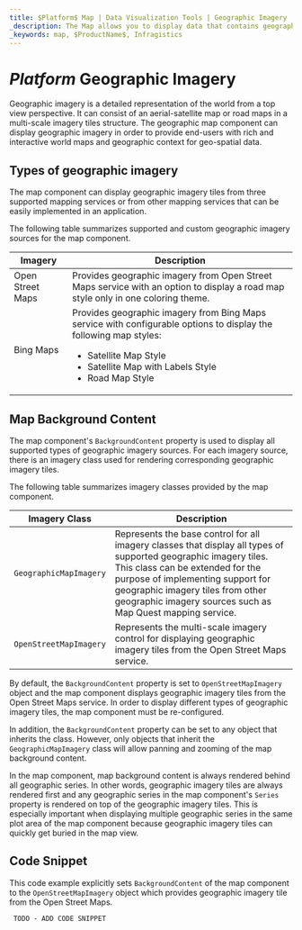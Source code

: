 ```yaml
---
title: $Platform$ Map | Data Visualization Tools | Geographic Imagery | Infragistics
_description: The Map allows you to display data that contains geographic locations from view models or geo-spatial data loaded from shape files on geographic imagery maps.View the demo, dependencies, usage and toolbar for more information.
_keywords: map, $ProductName$, Infragistics
---
```


# $Platform$ Geographic Imagery

Geographic imagery is a detailed representation of the world from a top view perspective. It can consist of an aerial-satellite map or road maps in a multi-scale imagery tiles structure. The geographic map component can display geographic imagery in order to provide end-users with rich and interactive world maps and geographic context for geo-spatial data.

## Types of geographic imagery
The map component can display geographic imagery tiles from three supported mapping services or from other mapping services that can be easily implemented in an application.

The following table summarizes supported and custom geographic imagery sources for the map component.

| Imagery                    | Description   |
|----------------------------| --------------|
| Open Street Maps | Provides geographic imagery from Open Street Maps service with an option to display a road map style only in one coloring theme. |
| Bing Maps |Provides geographic imagery from Bing Maps service with configurable options to display the following map styles:<ul><li> Satellite Map Style</li><li> Satellite Map with Labels Style</li><li> Road Map Style</li>|

<!-- | Map Quest |Provides custom geographic imagery from Map Quest service with configurable options to display the following map styles:<ul><li>Satellite Map Style</li><li>Road Map Style</li></ul> -->

## Map Background Content
The map component's `BackgroundContent` property is used to display all supported types of geographic imagery sources. For each imagery source, there is an imagery class used for rendering corresponding geographic imagery tiles.

The following table summarizes imagery classes provided by the map component.

| Imagery Class | Description   |
|---------------|---------------|
|`GeographicMapImagery`|Represents the base control for all imagery classes that display all types of supported geographic imagery tiles. This class can be extended for the purpose of implementing support for geographic imagery tiles from other geographic imagery sources such as Map Quest mapping service.|
|`OpenStreetMapImagery`|Represents the multi-scale imagery control for displaying geographic imagery tiles from the Open Street Maps service.|

<!-- |`BingMapsMapImagery`|Represents the multi-scale imagery control for displaying geographic imagery tiles from the Bing Maps service.| -->

By default, the `BackgroundContent` property is set to `OpenStreetMapImagery` object and the map component displays geographic imagery tiles from the Open Street Maps service. In order to display different types of geographic imagery tiles, the map component must be re-configured.

In addition, the `BackgroundContent` property can be set to any object that inherits the class. However, only objects that inherit the `GeographicMapImagery` class will allow panning and zooming of the map background content.

In the map component, map background content is always rendered behind all geographic series. In other words, geographic imagery tiles are always rendered first and any geographic series in the map component's `Series` property is rendered on top of the geographic imagery tiles. This is especially important when displaying multiple geographic series in the same plot area of the map component because geographic imagery tiles can quickly get buried in the map view.

## Code Snippet

This code example explicitly sets `BackgroundContent` of the map component to the `OpenStreetMapImagery` object which provides geographic imagery tile from the Open Street Maps.

```html
 TODO - ADD CODE SNIPPET
```


